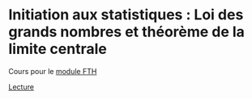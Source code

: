 # Initiation aux statistiques : Loi des grands nombres et théorème de la limite centrale

Cours pour le [module FTH](https://www.ecofog.gf/spip.php?rubrique45)

[Lecture](https://github.com/EricMarcon/Cours-InitStat-TCL/contexte.html)
